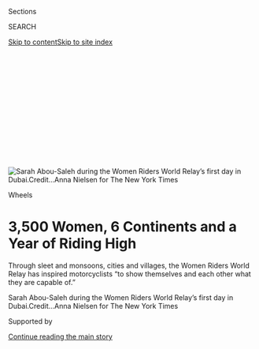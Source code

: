 <div id="app">

<div>

<div>

<div>

<div class="NYTAppHideMasthead css-ikk3s8 e1suatyy0">

<div class="section css-133zg39 e1suatyy2">

<div class="css-eph4ug er09x8g0">

<div class="css-6n7j50">

</div>

<span class="css-1dv1kvn">Sections</span>

<div class="css-10488qs">

<span class="css-1dv1kvn">SEARCH</span>

</div>

[Skip to content](#site-content)[Skip to site index](#site-index)

</div>

<div class="css-10698na e1huz5gh0">

</div>

</div>

</div>

</div>

<div data-aria-hidden="false">

<div id="site-content" role="main">

<div>

<div class="css-1aor85t" style="opacity:0.000000001;z-index:-1;visibility:hidden">

<div class="css-1hqnpie">

<div class="css-epjblv">

<span class="css-17xtcya">[Business](/section/business)</span><span class="css-x15j1o">|</span><span class="css-fwqvlz">3,500
Women, 6 Continents and a Year of Riding High</span>

</div>

<div class="css-k008qs">

<div class="css-1iwv8en">

<span class="css-18z7m18"></span>

<div>

</div>

</div>

<span class="css-1n6z4y">https://nyti.ms/3bnvqdE</span>

<div class="css-1705lsu">

<div class="css-4xjgmj">

<div class="css-4skfbu" role="toolbar" data-aria-label="Social Media Share buttons, Save button, and Comments Panel with current comment count" data-testid="share-tools">

  - 
  - 
  - 
  - 
    
    <div class="css-6n7j50">
    
    </div>

  - 

</div>

</div>

</div>

</div>

</div>

</div>

<div id="NYT_TOP_BANNER_REGION" class="css-11qgg8s">

</div>

<div id="fullBleedHeaderContent">

<div class="css-9fsmc8">

![<span class="css-16f3y1r e13ogyst0" data-aria-hidden="true">Sarah
Abou-Saleh during the Women Riders World Relay’s first day in
Dubai.</span><span class="css-cnj6d5 e1z0qqy90" itemprop="copyrightHolder"><span class="css-1ly73wi e1tej78p0">Credit...</span><span><span>Anna
Nielsen for The New York
Times</span></span></span>](https://static01.nyt.com/images/2020/02/07/business/07wheels-women-relay1/merlin_168428499_39d90424-bc5f-4003-8e6a-7423eabd846a-articleLarge.jpg?quality=75&auto=webp&disable=upscale)

</div>

<div class="css-1pumfk">

Wheels

<div class="css-1vkm6nb ehdk2mb0">

# 3,500 Women, 6 Continents and a Year of Riding High

</div>

Through sleet and monsoons, cities and villages, the Women Riders World
Relay has inspired motorcyclists “to show themselves and each other what
they are capable of.”

</div>

<div class="css-nwzfg5 e1gnum310">

<span class="css-1f9pvn2 business">Sarah Abou-Saleh during the Women
Riders World Relay’s first day in
Dubai.</span><span class="css-cnj6d5 e1z0qqy90" itemprop="copyrightHolder"><span class="css-1ly73wi e1tej78p0">Credit...</span><span><span>Anna
Nielsen for The New York Times</span></span></span>

</div>

<div id="sponsor-wrapper" class="css-1hyfx7x">

<div id="sponsor-slug" class="css-19vbshk">

Supported by

</div>

[Continue reading the main story](#after-sponsor)

<div id="sponsor" class="ad sponsor-wrapper" style="text-align:center;height:100%;display:block">

</div>

<div id="after-sponsor">

</div>

</div>

<div class="css-1wx1auc e1gnum311">

<div class="css-18e8msd">

<div class="css-vp77d3 epjyd6m0">

<div class="css-1baulvz">

By <span class="css-1baulvz last-byline" itemprop="name">Susan
Carpenter</span>

</div>

</div>

  - 
    
    <div class="css-ld3wwf e16638kd2">
    
    Published Feb. 9, 2020Updated Feb. 10, 2020
    
    </div>

  - 
    
    <div class="css-4xjgmj">
    
    <div class="css-pvvomx" role="toolbar" data-aria-label="Social Media Share buttons, Save button, and Comments Panel with current comment count" data-testid="share-tools">
    
      - 
      - 
      - 
      - 
        
        <div class="css-6n7j50">
        
        </div>
    
      - 
    
    </div>
    
    </div>

</div>

</div>

</div>

<div class="section meteredContent css-1r7ky0e" name="articleBody" itemprop="articleBody">

<div class="css-1fanzo5 StoryBodyCompanionColumn">

<div class="css-53u6y8">

The night Hayley Bell threw a leg over her KTM motorcycle and pointed
the front tire toward Scotland, it was pitch black and sleeting —
exactly the sort of miserable weather most bikers would avoid. But she
isn’t like most bikers. Ms. Bell, a 28-year-old from Northern England,
was on a mission.

It was Feb. 26, 2019, and she was wheeling through the dark for eight
hours straight, hauling a few weeks’ worth of clothes and a wooden baton
that has become a kind of talisman for the yearlong event she pioneered
to bring attention to female motorcyclists: the [Women Riders World
Relay](https://womenridersworldrelay.com/).

It’s exactly as it sounds.

More than 3,500 women from 79 countries have spent a year
circumnavigating the globe on two wheels, logging some 63,000 miles.
Some of them rode a few hours, others spent days or months, and a lot of
them didn’t even speak the same language. But together, they broke new
ground and forged personal connections as the baton was passed from
rider to rider on a journey that spanned six continents.

</div>

</div>

<div class="css-1fanzo5 StoryBodyCompanionColumn">

<div class="css-53u6y8">

The women were most recently in Dubai as the event was wrapping up, and
[a final celebration](https://www.instagram.com/p/B7p99oIBxLi/) is set
for Saturday in London.

</div>

</div>

<div class="css-79elbk" data-testid="photoviewer-wrapper">

<div class="css-z3e15g" data-testid="photoviewer-wrapper-hidden">

</div>

<div class="css-1a48zt4 ehw59r15" data-testid="photoviewer-children">

![<span class="css-16f3y1r e13ogyst0" data-aria-hidden="true">Relay
riders heading to Hatta, an area in the mountains of
Dubai.</span><span class="css-cnj6d5 e1z0qqy90" itemprop="copyrightHolder"><span class="css-1ly73wi e1tej78p0">Credit...</span><span>Anna
Nielsen for The New York
Times</span></span>](https://static01.nyt.com/images/2020/02/07/business/07wheels-women-relay2/merlin_168428496_460012e9-a1de-427c-9209-bbc180866709-articleLarge.jpg?quality=75&auto=webp&disable=upscale)

</div>

</div>

<div class="css-79elbk" data-testid="photoviewer-wrapper">

<div class="css-z3e15g" data-testid="photoviewer-wrapper-hidden">

</div>

<div class="css-1a48zt4 ehw59r15" data-testid="photoviewer-children">

<div class="css-1xdhyk6 erfvjey0">

<span class="css-1ly73wi e1tej78p0">Image</span>

<div class="css-zjzyr8">

<div data-testid="lazyimage-container" style="height:257.77777777777777px">

</div>

</div>

</div>

<span class="css-16f3y1r e13ogyst0" data-aria-hidden="true">The
GPS-outfitted baton is a symbol of the relay. Lara T. Saab gave it a
kiss before the ride in
Dubai.</span><span class="css-cnj6d5 e1z0qqy90" itemprop="copyrightHolder"><span class="css-1ly73wi e1tej78p0">Credit...</span><span>Anna
Nielsen for The New York Times</span></span>

</div>

</div>

<div class="css-1fanzo5 StoryBodyCompanionColumn">

<div class="css-53u6y8">

“There was no ‘Shall we do a little trip ’round the U.K.?’” said Ms.
Bell, who was inspired by an affliction common to adventurous women with
office jobs: boredom. Forget that, they said, “let’s just do a world
relay.”

“I was at work one day, and I just wanted to travel with women who
enjoyed motor-biking and not shopping,” she added. “I wanted that
adrenaline excursion with females.”

Ms. Bell has been riding for five years, but she struggled to find other
women as passionate about motorcycling as she is. So she posted her
[bold idea on
Facebook](https://www.facebook.com/groups/2149024862007828/).

</div>

</div>

<div class="css-1fanzo5 StoryBodyCompanionColumn">

<div class="css-53u6y8">

“I sort of got dragged into this thing,” Liza Miller said. “It’s one of
these things that you don’t really realize how much time you’re
committing, but once you’re in, you’re glad to be there.”

Ms. Miller, a native of Santa Cruz, Calif., offered to help organize the
United States leg when the relay was just a tantalizing question mark
thrown into the vast expanse of the web four days earlier.

“There was no structure. There was no plan,” Ms. Miller said. But the
audacity of the idea drew her in.

“Also, that women riders are overlooked, but not just that,” she said.
“Women riders don’t have the same confidence that male riders do. I
thought this would really inspire and encourage women to show themselves
and each other what they are capable of.”

</div>

</div>

<div class="css-79elbk" data-testid="photoviewer-wrapper">

<div class="css-z3e15g" data-testid="photoviewer-wrapper-hidden">

</div>

<div class="css-1a48zt4 ehw59r15" data-testid="photoviewer-children">

<div class="css-1xdhyk6 erfvjey0">

<span class="css-1ly73wi e1tej78p0">Image</span>

<div class="css-zjzyr8">

<div data-testid="lazyimage-container" style="height:257.77777777777777px">

</div>

</div>

</div>

<span class="css-16f3y1r e13ogyst0" data-aria-hidden="true">Hayley Bell,
the relay’s founder, speaking in Dubai at the end of
January. </span><span class="css-cnj6d5 e1z0qqy90" itemprop="copyrightHolder"><span class="css-1ly73wi e1tej78p0">Credit...</span><span>Anna
Nielsen for The New York Times</span></span>

</div>

</div>

<div class="css-1fanzo5 StoryBodyCompanionColumn">

<div class="css-53u6y8">

Ms. Miller, who said she “lives, eats, sleeps and breathes motorcycles,”
runs the Re-Cycle Garage in Santa Cruz and hosts the “[Motorcycles and
Misfits](http://motorcyclesandmisfits.com/)” podcast. But for the last
18 months, she has been using Google Translate to communicate with other
female riders from all over the world, and Google Street View to help
plot the routes, from Albania to Indonesia to Zimbabwe.

“The big secret is that we’re still building the world right ahead of
everybody as they’re riding around the world,” she said. “We are staying
one step ahead of them.”

</div>

</div>

<div class="css-1fanzo5 StoryBodyCompanionColumn">

<div class="css-53u6y8">

Ms. Miller, 53, has been riding motorcycles since she was 12 and
considers herself proficient from the littlest dirt bikes up to sport
bikes and heavyweight cruisers.

To prove her point, for the 18-day United States leg in October, she
rode one of the biggest bikes on the market: an Indian Motorcycle
Roadmaster, which tips the scales at 930 pounds.

It wasn’t hers. Recognizing the growing importance of women to the
American motorsports industry, Indian Motorcycle sponsored the United
States portion of the relay, providing bikes to the lead riders and
meals at dealerships.

“A global relay ride is a huge undertaking for anyone, and the fact that
it’s a group of female riders just makes it all the more exciting for
us,” said Indian Motorcycle’s customer growth manager, Joey Lindahl.

</div>

</div>

<div class="css-79elbk" data-testid="photoviewer-wrapper">

<div class="css-z3e15g" data-testid="photoviewer-wrapper-hidden">

</div>

<div class="css-1a48zt4 ehw59r15" data-testid="photoviewer-children">

<div class="css-1xdhyk6 erfvjey0">

<span class="css-1ly73wi e1tej78p0">Image</span>

<div class="css-zjzyr8">

<div data-testid="lazyimage-container" style="height:257.77777777777777px">

</div>

</div>

</div>

<span class="css-16f3y1r e13ogyst0" data-aria-hidden="true">Dana Adam,
from Yemen, getting ready for the
ride.</span><span class="css-cnj6d5 e1z0qqy90" itemprop="copyrightHolder"><span class="css-1ly73wi e1tej78p0">Credit...</span><span>Anna
Nielsen for The New York Times</span></span>

</div>

</div>

<div class="css-1fanzo5 StoryBodyCompanionColumn">

<div class="css-53u6y8">

Indian has a long history with female motorcyclists. In 1916, the Van
Buren sisters were one of the first all-women teams to ride motorcycles
across the United States. Both rode Indian bikes.

Back then, a woman riding a motorcycle was a novelty. Today, one in five
bikers is a woman, according to the Motorcycle Industry Council. Its
2018 Motorcycle Owner Survey found that women ride for a lot of the same
reasons as men: because it’s fun, gives them a sense of freedom, helps
them relax and makes it possible to enjoy nature.

</div>

</div>

<div class="css-1fanzo5 StoryBodyCompanionColumn">

<div class="css-53u6y8">

But it’s also about connecting with like-minded women.

“Anytime you can meet another woman who rides and share a lot of common
experiences, it grows from there,” said Andria Yu, communications
director for the Motorcycle Industry Council. “You see someone else do
it, and if they’re kind of like you, then you think you can do it, too.”

Increasingly, the women are meeting through Instagram, Facebook and
other social media sites, Ms. Yu said.

Facebook was how Guliafshan Tariq, from Lahore, Pakistan, got involved
in the Women Riders World Relay, or “Wer Wer,” as its participants call
it.

</div>

</div>

<div class="css-a7yk8a e73j0it0">

<div class="css-1xdhyk6 erfvjey0">

<span class="css-1ly73wi e1tej78p0">Image</span>

<div class="css-zjzyr8">

<div data-testid="lazyimage-container" style="height:580px">

</div>

</div>

</div>

<span class="css-16f3y1r e13ogyst0" data-aria-hidden="true">Iman
al-Gharabally on the second day of the rally in
Dubai.</span><span class="css-cnj6d5 e1z0qqy90" itemprop="copyrightHolder"><span class="css-1ly73wi e1tej78p0">Credit...</span><span>Anna
Nielsen for The New York Times</span></span>

<div class="css-1xdhyk6 erfvjey0">

<span class="css-1ly73wi e1tej78p0">Image</span>

<div class="css-zjzyr8">

<div data-testid="lazyimage-container" style="height:579.3555555555556px">

</div>

</div>

</div>

<span class="css-16f3y1r e13ogyst0" data-aria-hidden="true">Widad
Neiroukh at the last stop of the relay in Burj
Park.</span><span class="css-cnj6d5 e1z0qqy90" itemprop="copyrightHolder"><span class="css-1ly73wi e1tej78p0">Credit...</span><span>Anna
Nielsen for The New York Times</span></span>

</div>

<div class="css-1fanzo5 StoryBodyCompanionColumn">

<div class="css-53u6y8">

“When I heard about WRWR, it excited me, because people across the globe
don’t know that Pakistan is now becoming better and it has a lot to
offer,” said Ms. Tariq, 27, who has been riding motorcycles for six
years.

She is the rare female motorcyclist in her country, she said. “I wanted
to show the world the soft image of my country and wanted to depict the
strong face of Muslim Pakistani female bikers on an international
platform.”

Ms. Tariq’s is one of the better documented legs on the relay’s website.
Photos and professionally shot video show her and a small group of women
wheeling their bikes past ancient monuments, most of them wearing
helmets while riding and some donning head scarves when they aren’t.

</div>

</div>

<div class="css-79elbk" data-testid="photoviewer-wrapper">

<div class="css-z3e15g" data-testid="photoviewer-wrapper-hidden">

</div>

<div class="css-1a48zt4 ehw59r15" data-testid="photoviewer-children">

<div class="css-1xdhyk6 erfvjey0">

<span class="css-1ly73wi e1tej78p0">Image</span>

<div class="css-zjzyr8">

<div data-testid="lazyimage-container" style="height:257.77777777777777px">

</div>

</div>

</div>

<span class="css-16f3y1r e13ogyst0" data-aria-hidden="true">From its
sleety start in Scotland, the relay made it to the highways of Dubai in
late
January.</span><span class="css-cnj6d5 e1z0qqy90" itemprop="copyrightHolder"><span class="css-1ly73wi e1tej78p0">Credit...</span><span>Anna
Nielsen for The New York Times</span></span>

</div>

</div>

<div class="css-1fanzo5 StoryBodyCompanionColumn">

<div class="css-53u6y8">

Her trip wasn’t without incident, however. Ms. Tariq was originally
supposed to take the baton from a rider in Iran, until the relay’s
organizers learned that Islamic clerics in the country had issued legal
rulings, or fatwas, against women riding motorcycles in front of men.

So the previous rider in Turkey had to ship the baton with a delivery
service. But because the baton is outfitted with a GPS tracker, customs
agents confiscated it as a possible terrorist device.

It took so many days for the baton to be released that it threw off Ms.
Tariq’s schedule for the Pakistani leg of the relay. And then, because
of political troubles between Pakistan and India, she wasn’t able to get
a visa to ride across the border to pass the baton to the next rider.
She had to give it to a Dutch woman to cross into India and hand it off.

Still, Ms. Tariq said participating had been worth the trouble. At least
the weather cooperated.

In Laos, the relay’s sole rider, Nilamon Binthavone, braved a monsoon.
Other riders have crashed, stalled, skidded and fixed their bikes on the
fly. They’ve cried, they’ve laughed. They’ve had an adventure, and
they’ve proved their point. Yes, women do ride.

</div>

</div>

<div>

</div>

</div>

<div>

</div>

<div>

</div>

<div>

</div>

<div>

<div id="bottom-wrapper" class="css-1ede5it">

<div id="bottom-slug" class="css-l9onyx">

Advertisement

</div>

[Continue reading the main story](#after-bottom)

<div id="bottom" class="ad bottom-wrapper" style="text-align:center;height:100%;display:block;min-height:90px">

</div>

<div id="after-bottom">

</div>

</div>

</div>

</div>

</div>

## Site Index

<div>

</div>

## Site Information Navigation

  - [© <span>2020</span> <span>The New York Times
    Company</span>](https://help.nytimes.com/hc/en-us/articles/115014792127-Copyright-notice)

<!-- end list -->

  - [NYTCo](https://www.nytco.com/)
  - [Contact
    Us](https://help.nytimes.com/hc/en-us/articles/115015385887-Contact-Us)
  - [Work with us](https://www.nytco.com/careers/)
  - [Advertise](https://nytmediakit.com/)
  - [T Brand Studio](http://www.tbrandstudio.com/)
  - [Your Ad
    Choices](https://www.nytimes.com/privacy/cookie-policy#how-do-i-manage-trackers)
  - [Privacy](https://www.nytimes.com/privacy)
  - [Terms of
    Service](https://help.nytimes.com/hc/en-us/articles/115014893428-Terms-of-service)
  - [Terms of
    Sale](https://help.nytimes.com/hc/en-us/articles/115014893968-Terms-of-sale)
  - [Site Map](https://spiderbites.nytimes.com)
  - [Help](https://help.nytimes.com/hc/en-us)
  - [Subscriptions](https://www.nytimes.com/subscription?campaignId=37WXW)

</div>

</div>

</div>

</div>
